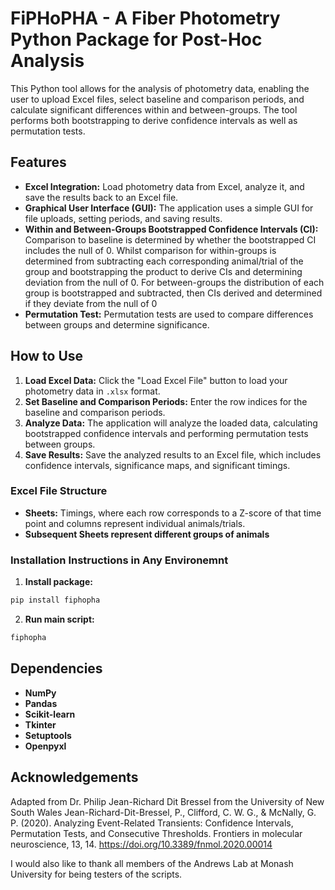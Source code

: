 # FiPHoPHA - A Fiber Photometry Python Package for Post-Hoc Analysis

This Python tool allows for the analysis of photometry data, enabling the user to upload Excel files, select baseline and comparison periods, and calculate significant differences within and between-groups. The tool performs both bootstrapping to derive confidence intervals as well as permutation tests.

## Features

- **Excel Integration:** Load photometry data from Excel, analyze it, and save the results back to an Excel file.
- **Graphical User Interface (GUI):** The application uses a simple GUI for file uploads, setting periods, and saving results.
- **Within and Between-Groups Bootstrapped Confidence Intervals (CI):** Comparison to baseline is determined by whether the bootstrapped CI includes the null of 0. Whilst comparison for within-groups is determined from subtracting each corresponding animal/trial of the group and bootstrapping the product to derive CIs and determining deviation from the null of 0. For between-groups the distribution of each group is bootstrapped and subtracted, then CIs derived and determined if they deviate from the null of 0
- **Permutation Test:** Permutation tests are used to compare differences between groups and determine significance.


## How to Use

1. **Load Excel Data:** Click the "Load Excel File" button to load your photometry data in `.xlsx` format.
2. **Set Baseline and Comparison Periods:** Enter the row indices for the baseline and comparison periods.
3. **Analyze Data:** The application will analyze the loaded data, calculating bootstrapped confidence intervals and performing permutation tests between groups.
4. **Save Results:** Save the analyzed results to an Excel file, which includes confidence intervals, significance maps, and significant timings.

### Excel File Structure

- **Sheets:** Timings, where each row corresponds to a Z-score of that time point and columns represent individual animals/trials.
- **Subsequent Sheets represent different groups of animals** 

### Installation Instructions in Any Environemnt

1. **Install package:** 
```bash
pip install fiphopha
```
2. **Run main script:** 
```bash
fiphopha
```

## Dependencies

- **NumPy**
- **Pandas**
- **Scikit-learn**
- **Tkinter** 
- **Setuptools**
- **Openpyxl**

## Acknowledgements
Adapted from Dr. Philip Jean-Richard Dit Bressel from the University of New South Wales
Jean-Richard-Dit-Bressel, P., Clifford, C. W. G., & McNally, G. P. (2020). Analyzing Event-Related Transients: Confidence Intervals, Permutation Tests, and Consecutive Thresholds. Frontiers in molecular neuroscience, 13, 14. https://doi.org/10.3389/fnmol.2020.00014

I would also like to thank all members of the Andrews Lab at Monash University for being testers of the scripts.
